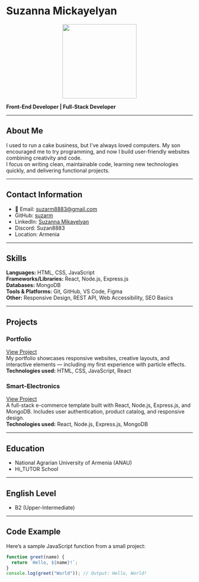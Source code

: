 # Suzanna Mickayelyan

<p align="center">
  <img src="README.mdalt="Suzanna Mickayelyan" width="200"/>
</p>


**Front-End Developer | Full-Stack Developer**

---

## About Me
I used to run a cake business, but I’ve always loved computers. My son encouraged me to try programming, and now I build user-friendly websites combining creativity and code.  
I focus on writing clean, maintainable code, learning new technologies quickly, and delivering functional projects.

---

## Contact Information
- 📧 Email: [suzarm8883@gmail.com](mailto:suzarm8883@gmail.com)  
- GitHub: [suzarm](https://github.com/suzarm)  
- LinkedIn: [Suzanna Mikayelyan](https://www.linkedin.com/in/suzanna-mikayelyan-447272282/)  
- Discord: Suzan8883  
- Location: Armenia

---

## Skills

**Languages:** HTML, CSS, JavaScript  
**Frameworks/Libraries:** React, Node.js, Express.js  
**Databases:** MongoDB  
**Tools & Platforms:** Git, GitHub, VS Code, Figma  
**Other:** Responsive Design, REST API, Web Accessibility, SEO Basics

---

## Projects

### Portfolio
[View Project](https://suzarm.github.io/portfolio/)  
My portfolio showcases responsive websites, creative layouts, and interactive elements — including my first experience with particle effects.  
**Technologies used:** HTML, CSS, JavaScript, React

### Smart-Electronics
[View Project](https://github.com/suzarm/templates/tree/main/smart-electronics)  
A full-stack e-commerce template built with React, Node.js, Express.js, and MongoDB. Includes user authentication, product catalog, and responsive design.  
**Technologies used:** React, Node.js, Express.js, MongoDB

---

## Education
- National Agrarian University of Armenia (ANAU)  
- Hi_TUTOR School

---

## English Level
- B2 (Upper-Intermediate)

---

## Code Example
Here’s a sample JavaScript function from a small project:

```javascript
function greet(name) {
  return `Hello, ${name}!`;
}
console.log(greet("World")); // Output: Hello, World!
